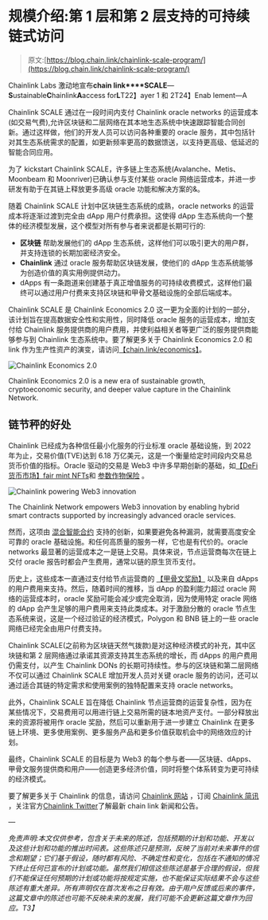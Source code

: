 # 规模介绍:第 1 层和第 2 层支持的可持续链式访问

> 原文:[https://blog.chain.link/chainlink-scale-program/](https://blog.chain.link/chainlink-scale-program/)

Chainlink Labs 激动地宣布**chain link****SCALE**—**S**ustainable**C**hainlink**A**access for**L**T22】ayer 1 和 2T24】Enab lement—A

Chainlink SCALE 通过在一段时间内支付 Chainlink oracle networks 的运营成本(如交易气费),允许区块链和二层网络在其本地生态系统中快速跟踪智能合同创新。通过这样做，他们的开发人员可以访问各种重要的 oracle 服务，其中包括针对其生态系统需求的配置，如更新频率更高的[](https://data.chain.link)数据馈送，以支持更高级、低延迟的智能合同应用。

为了 kickstart Chainlink SCALE，许多链上生态系统(Avalanche、Metis、Moonbeam 和 Moonriver)已确认参与支付某些 oracle 网络运营成本，并进一步研发有助于在其链上释放更多高级 oracle 功能和解决方案的&。

随着 Chainlink SCALE 计划中区块链生态系统的成熟，oracle networks 的运营成本将逐渐过渡到完全由 dApp 用户付费承担。这使得 dApp 生态系统向一个整体的经济模型发展，这个模型对所有参与者来说都是长期可行的:

*   **区块链** 帮助发展他们的 dApp 生态系统，这样他们可以吸引更大的用户群，并支持连锁的长期加密经济安全。
*   **Chainlink** 通过 oracle 服务帮助区块链发展，使他们的 dApp 生态系统能够为创造价值的真实用例提供动力。
*   dApps 有一条跑道来创建基于真正增值服务的可持续收费模式，这样他们最终可以通过用户付费来支持区块链和甲骨文基础设施的全部后端成本。

Chainlink SCALE 是 Chainlink Economics 2.0 这一更为全面的计划的一部分，该计划旨在提高数据安全性和实用性，同时降低 oracle 服务的运营成本，增加支付给 Chainlink 服务提供商的用户费用，并使利益相关者等更广泛的服务提供商能够参与到 Chainlink 生态系统中。要了解更多关于 Chainlink Economics 2.0 和 link 作为生产性资产的演变，请访问[【chain.link/economics】](https://chain.link/economics)。

![Chainlink Economics 2.0](../Images/98b90c2158d40b80a607803e3e25b85e.png)

<figcaption id="caption-attachment-4600" class="wp-caption-text">Chainlink Economics 2.0 is a new era of sustainable growth, cryptoeconomic security, and deeper value capture in the Chainlink Network.</figcaption>



## 链节秤的好处

Chainlink 已经成为各种信任最小化服务的行业标准 oracle 基础设施，到 2022 年为止，交易价值(TVE)达到 6.18 万亿美元，这是一个衡量给定时间段内交易总货币价值的指标。Oracle 驱动的交易是 Web3 中许多早期创新的基础，如[【DeFi 货币市场】](https://blog.chain.link/decentralized-money-markets/)[fair mint NFTs](https://chain.link/use-cases/nfts-and-blockchain-games)和 [参数作物保险](https://chain.link/use-cases/insurance) 。

![Chainlink powering Web3 innovation](../Images/a2e40653fea383bf57884cf44b705534.png)

<figcaption id="caption-attachment-4637" class="wp-caption-text">The Chainlink Network empowers Web3 innovation by enabling hybrid smart contracts supported by increasingly advanced oracle services.</figcaption>



然而，这项由 [混合智能合约](https://blog.chain.link/hybrid-smart-contracts-explained/) 支持的创新，如果要避免各种漏洞，就需要高度安全可靠的 oracle 基础设施。和任何高质量的服务一样，它也是有代价的。oracle networks 最显著的运营成本之一是链上交易。具体来说，节点运营商每次在链上交付 oracle 报告时都会产生费用，通常以链的原生货币支付。

历史上，这些成本一直通过支付给节点运营商的 [【甲骨文奖励】](https://blog.chain.link/sustainably-growing-chainlink/) 以及来自 dApps 的用户费用来支持。然后，随着时间的推移，当 dApp 的盈利能力超过 oracle 网络的运营成本时，oracle 奖励可能会减少或完全取消，因为使用特定 oracle 网络的 dApp 会产生足够的用户费用来支持此类成本。对于激励分散的 oracle 节点生态系统来说，这是一个经过验证的经济模式，Polygon 和 BNB 链上的一些 oracle 网络已经完全由用户付费支持。

Chainlink SCALE(之前称为区块链天然气拨款)是对这种经济模式的补充，其中区块链和第 2 层网络通过承诺其资源支持其生态系统的增长，而 dApps 的用户费用仍需支付，以产生 Chainlink DONs 的长期可持续性。参与的区块链和第二层网络不仅可以通过 Chainlink SCALE 增加开发人员对关键 oracle 服务的访问，还可以通过适合其链的特定需求和使用案例的独特配置来支持 oracle networks。

此外，Chainlink SCALE 旨在降低 Chainlink 节点运营商的运营复杂性，因为在某些情况下，交易费用可以用进行链上交易所需的链本地资产支付。一部分释放出来的资源将被用作 oracle 奖励，然后可以重新用于进一步建立 Chainlink 在更多链上环境、更多使用案例、更多服务产品和更多价值获取机会中的网络效应的计划。

最终，Chainlink SCALE 的目标是为 Web3 的每个参与者——区块链、dApps、甲骨文服务提供商和用户——创造更多经济价值，同时将整个体系转变为更可持续的经济模式。

要了解更多关于 Chainlink 的信息，请访问 [Chainlink 网站](https://chain.link/) ，订阅 [Chainlink 简讯](https://pages.chain.link/subscribe?utm_medium=referral&utm_source=chainlink-blog&utm_content=scale) ，关注官方[Chainlink Twitter](https://twitter.com/chainlink)了解最新 chain link 新闻和公告。

—

*免责声明:本文仅供参考，包含关于未来的陈述，包括预期的计划和功能、开发以及这些计划和功能的推出时间表。这些陈述只是预测，反映了当前对未来事件的信念和期望；它们基于假设，随时都有风险、不确定性和变化，包括在不通知的情况下终止任何已宣布的计划或功能。虽然我们相信这些陈述是基于合理的假设，但我们不能保证任何预期的计划或功能将按规定实施，也不能保证实际结果不会与这些陈述有重大差异。所有声明仅在首次发布之日有效。由于用户反馈或后来的事件，这篇文章中的陈述也可能不反映未来的发展，我们可能不会更新这篇文章作为回应。T3】*